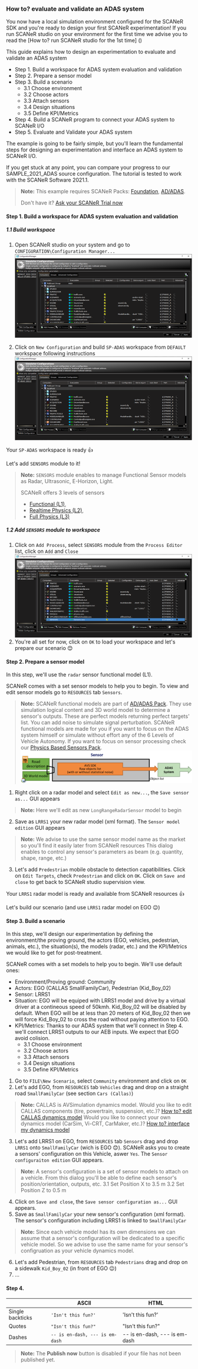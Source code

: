### How to? evaluate and validate an ADAS system

You now have a local simulation environment configured for the SCANeR SDK and you're ready to design your first SCANeR experimentation!
If you run SCANeR studio on your environment for the first time we advise you to read the [How to? run SCANeR studio for the 1st time] ()

This guide explains how to design an experimentation to evaluate and validate an ADAS system
- Step 1. Build a workspace for ADAS system evaluation and validation
- Step 2. Prepare a sensor model
- Step 3. Build a scenario
  - 3.1 Choose environment
  - 3.2 Choose actors
  - 3.3 Attach sensors
  - 3.4 Design situations
  - 3.5 Define KPI/Metrics
- Step 4. Build a SCANeR program to connect your ADAS system to SCANeR I/O
- Step 5. Evaluate and Validate your ADAS system

The example is going to be fairly simple, but you'll learn the fundamental steps for designing an experimentation and interface an ADAS system to SCANeR I/O.

If you get stuck at any point, you can compare your progress to our SAMPLE_2021_ADAS source configuration.
The tutorial is tested to work with the SCANeR Software 2021.1.

> **Note:** This example requires SCANeR Packs: [Foundation](https://www.avsimulation.com/pack-foundation/), [AD/ADAS](https://www.avsimulation.com/pack-ad-adas/).
> 
> Don't have it? [Ask your SCANeR Trial now](https://www.avsimulation.com/scaner-studio-trial/)

#### Step 1. Build a workspace for ADAS system evaluation and validation

##### 1.1 Build workspace

1. Open SCANeR studio on your system and go to `CONFIGURATION\Configuration Manager...`
![](./img/configurationManager.png)

2. Click on `New Configuration` and build `SP-ADAS` workspace from `DEFAULT` workspace following instructions
![](./img/configurationManagerSP-ADAS.png)

Your `SP-ADAS` workspace is ready :thumbsup:

Let's add `SENSORS` module to it!

> **Note:** `SENSORS` module enables to manage Functional Sensor models as Radar, Ultrasonic, E-Horizon, Light.
> 
> SCANeR offers 3 levels of sensors
> - [Functional (L1)](https://www.avsimulation.com/pack-ad-adas/),
> - [Realtime Physics (L2)](https://www.avsimulation.com/pack-physics-based-sensors/),
> - [Full Physics (L3)](https://www.avsimulation.com/pack-physics-based-sensors/)

##### 1.2 Add `SENSORS` module to workspace

1. Click on `Add Process`, select `SENSORS` module from the `Process Editor` list, click on `Add` and `Close`
![](./img/configurationManagerSENSORSResult.png)
2. You're all set for now, click on `OK` to load your workspace and let's prepare our scenario :blush:

#### Step 2. Prepare a sensor model
In this step, we'll use the `radar` sensor functional model (L1).

SCANeR comes with a set sensor models to help you to begin. To view and edit sensor models go to `RESOURCES` tab `Sensors`.

> **Note:** SCANeR functional models are part of [AD/ADAS Pack](https://www.avsimulation.com/pack-ad-adas/). They use simulation logical content and 3D world model to determine a sensor's outputs. These are perfect models returning perfect targets' list. You can add noise to simulate signal perturbation. SCANeR functional models are made for you if you want to focus on the ADAS system himself or simulate without effort any of the 6 Levels of Vehicle Autonomy. If you want to focus on sensor processing check our [Physics Based Sensors Pack](https://www.avsimulation.com/pack-physics-based-sensors/).
![](./img/sensorFunctionalModel.png "Functional models (L1)")

1. Right click on a radar model and select `Edit as new...`, the `Save sensor as...` GUI appears
> **Note:** Here we'll edit as new `LongRangeRadarSensor` model to begin
2. Save as `LRRS1` your new radar model (xml format). The `Sensor model edition` GUI appears
> **Note:** We advise to use the same sensor model name as the market so you'll find it easily later from SCANeR resources
> This dialog enables to control any sensor's parameters as beam (e.g. quantity, shape, range, etc.)
3. Let's add `Predestrian` mobile obstacle to detection capatibilities. Click on `Edit Targets`, check `Predestrian` and click on `OK`. Click on `Save and close` to get back to SCANeR studio supervision view.

Your `LRRS1` radar model is ready and available from SCANeR resources :thumbsup:

Let's build our scenario (and use `LRRS1` radar model on EGO :wink:)

#### Step 3. Build a scenario
In this step, we'll design our experimentation by defining the environment/the proving ground, the actors (EGO, vehicles, pedestrian, animals, etc.), the situation(s), the models (radar, etc.) and the KPI/Metrics we would like to get for post-treatment.

SCANeR comes with a set models to help you to begin. We'll use default ones:
- Environment/Proving ground: Community
- Actors: EGO (CALLAS SmallFamilyCar), Pedestrian (Kid_Boy_02)
- Sensor: LRRS1
- Situation: EGO will be equiped with LRRS1 model and drive by a virtual driver at a contineous speed of 50kmh. Kid_Boy_02 will be disabled by default. When EGO will be at less than 20 meters of Kid_Boy_02 then we will force Kid_Boy_02 to cross the road without paying attention to EGO.
- KPI/Metrics: Thanks to our ADAS system that we'll connect in Step 4. we'll connect LRRS1 outputs to our AEB inputs. We expect that EGO avoid colision.
  - 3.1 Choose environment
  - 3.2 Choose actors
  - 3.3 Attach sensors
  - 3.4 Design situations
  - 3.5 Define KPI/Metrics

1. Go to `FILE\New Scenario`, select `Community` environment and click on `OK`
2. Let's add EGO, from `RESOURCES` tab `Vehicles` drag and drop on a straight road `SmallFamilyCar` (see section `Cars (Callas)`)
> **Note:** CALLAS is AVSimulation dynamics model.
> Would you like to edit CALLAS components (tire, powertrain, suspension, etc.)? [How to? edit CALLAS dynamics model]()
> Would you like to connect your own dynamics model (CarSim, Vi-CRT, CarMaker, etc.)? [How to? interface my dynamics model]()
3. Let's add LRRS1 on EGO, from `RESOURCES` tab `Sensors` drag and drop `LRRS1` onto `SmallFamilyCar` (wich is EGO :blush:). SCANeR asks you to create a sensors' configuration on this Vehicle, aswer `Yes`. The `Sensor configuraiton edition` GUI appears.
> **Note:** A sensor's configuration is a set of sensor models to attach on a vehicle. From this dialog you'll be able to define each sensor's position/orientation, outputs, etc.
  3.1 Set Position X to 3.5 m
  3.2 Set Position Z to 0.5 m
4. Click on `Save and close`, the `Save sensor configuration as...` GUI appears.
5. Save as `SmallFamilyCar` your new sensor's configuration (xml format). The sensor's configuration including LRRS1 is linked to `SmallFamilyCar`
> **Note:** Since each vehicle model has its own dimensions we can assume that a sensor's configuration will be dedicated to a specific vehicle model. So we advise to use the same name for your sensor's configruation as your vehicle dynamics model.
6. Let's add Pedestrian, from `RESOURCES` tab `Pedestrians` drag and drop on a sidewalk `Kid_Boy_02` (in front of EGO :wink:)
7. ...

#### Step 4.

|                |ASCII                          |HTML                         |
|----------------|-------------------------------|-----------------------------|
|Single backticks|`'Isn't this fun?'`            |'Isn't this fun?'            |
|Quotes          |`"Isn't this fun?"`            |"Isn't this fun?"            |
|Dashes          |`-- is en-dash, --- is em-dash`|-- is en-dash, --- is em-dash|


> **Note:** The **Publish now** button is disabled if your file has not been published yet.
